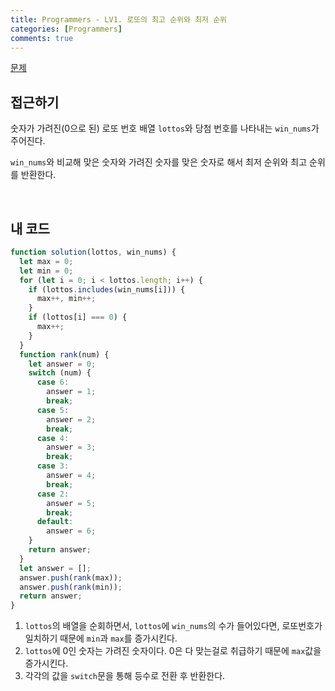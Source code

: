 ```yaml
---
title: Programmers - LV1. 로또의 최고 순위와 최저 순위
categories: [Programmers]
comments: true
---
```


[문제](https://programmers.co.kr/learn/courses/30/lessons/77484)

## 접근하기

숫자가 가려진(0으로 된) 로또 번호 배열 `lottos`와 당첨 번호를 나타내는 `win_nums`가 주어진다.

`win_nums`와 비교해 맞은 숫자와 가려진 숫자를 맞은 숫자로 해서 최저 순위와 최고 순위를 반환한다.

<br>

## 내 코드

```js
function solution(lottos, win_nums) {
  let max = 0;
  let min = 0;
  for (let i = 0; i < lottos.length; i++) {
    if (lottos.includes(win_nums[i])) {
      max++, min++;
    }
    if (lottos[i] === 0) {
      max++;
    }
  }
  function rank(num) {
    let answer = 0;
    switch (num) {
      case 6:
        answer = 1;
        break;
      case 5:
        answer = 2;
        break;
      case 4:
        answer = 3;
        break;
      case 3:
        answer = 4;
        break;
      case 2:
        answer = 5;
        break;
      default:
        answer = 6;
    }
    return answer;
  }
  let answer = [];
  answer.push(rank(max));
  answer.push(rank(min));
  return answer;
}
```

1. `lottos`의 배열을 순회하면서, `lottos`에 `win_nums`의 수가 들어있다면, 로또번호가 일치하기 때문에 `min`과 `max`를 증가시킨다.
2. `lottos`에 0인 숫자는 가려진 숫자이다. 0은 다 맞는걸로 취급하기 때문에 `max`값을 증가시킨다.
3. 각각의 값을 `switch`문을 통해 등수로 전환 후 반환한다.
